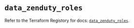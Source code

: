 # `data_zenduty_roles`

Refer to the Terraform Registory for docs: [`data_zenduty_roles`](https://www.terraform.io/docs/providers/zenduty/d/roles).
